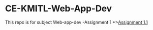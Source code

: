 # CE-KMITL-Web-App-Dev
This repo is for subject Web-app-dev
-Assignment 1
*>[Assignment 1.1](https://htmlpreview.github.io/?https://github.com/Patiyut1807/CE-KMITL-Web-App-Dev/blob/main/1/1.html)
>
